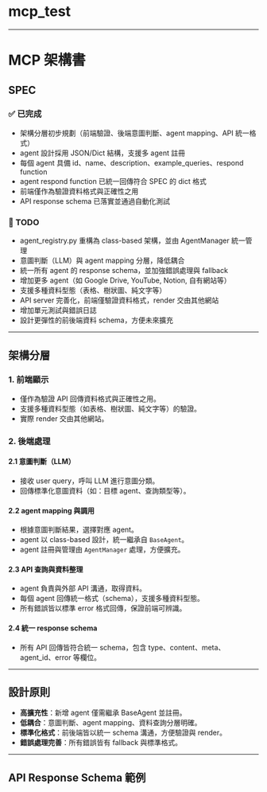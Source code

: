 # mcp_test

---

# MCP 架構書

## SPEC

### ✅ 已完成

- 架構分層初步規劃（前端驗證、後端意圖判斷、agent mapping、API 統一格式）
- agent 設計採用 JSON/Dict 結構，支援多 agent 註冊
- 每個 agent 具備 id、name、description、example_queries、respond function
- agent respond function 已統一回傳符合 SPEC 的 dict 格式
- 前端僅作為驗證資料格式與正確性之用
- API response schema 已落實並通過自動化測試

### 🚧 TODO

- agent_registry.py 重構為 class-based 架構，並由 AgentManager 統一管理
- 意圖判斷（LLM）與 agent mapping 分層，降低耦合
- 統一所有 agent 的 response schema，並加強錯誤處理與 fallback
- 增加更多 agent（如 Google Drive, YouTube, Notion, 自有網站等）
- 支援多種資料型態（表格、樹狀圖、純文字等）
- API server 完善化，前端僅驗證資料格式，render 交由其他網站
- 增加單元測試與錯誤日誌
- 設計更彈性的前後端資料 schema，方便未來擴充

---

## 架構分層

### 1. 前端顯示
- 僅作為驗證 API 回傳資料格式與正確性之用。
- 支援多種資料型態（如表格、樹狀圖、純文字等）的驗證。
- 實際 render 交由其他網站。

### 2. 後端處理

#### 2.1 意圖判斷（LLM）
- 接收 user query，呼叫 LLM 進行意圖分類。
- 回傳標準化意圖資料（如：目標 agent、查詢類型等）。

#### 2.2 agent mapping 與調用
- 根據意圖判斷結果，選擇對應 agent。
- agent 以 class-based 設計，統一繼承自 `BaseAgent`。
- agent 註冊與管理由 `AgentManager` 處理，方便擴充。

#### 2.3 API 查詢與資料整理
- agent 負責與外部 API 溝通，取得資料。
- 每個 agent 回傳統一格式（schema），支援多種資料型態。
- 所有錯誤皆以標準 error 格式回傳，保證前端可辨識。

#### 2.4 統一 response schema
- 所有 API 回傳皆符合統一 schema，包含 type、content、meta、agent_id、error 等欄位。

---

## 設計原則

- **高擴充性**：新增 agent 僅需繼承 BaseAgent 並註冊。
- **低耦合**：意圖判斷、agent mapping、資料查詢分層明確。
- **標準化格式**：前後端皆以統一 schema 溝通，方便驗證與 render。
- **錯誤處理完善**：所有錯誤皆有 fallback 與標準格式。

---

## API Response Schema 範例